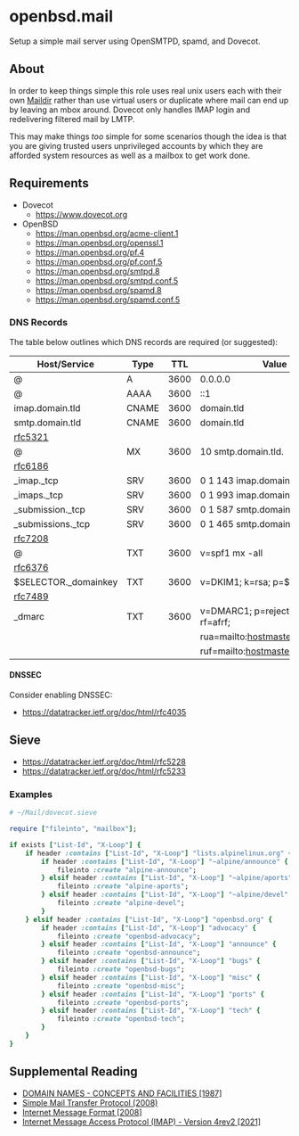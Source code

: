 # openbsd.mail

Setup a simple mail server using OpenSMTPD, spamd, and Dovecot.

## About

In order to keep things simple this role uses real unix users each with their
own [Maildir](https://en.wikipedia.org/wiki/Maildir) rather than use virtual
users or duplicate where mail can end up by leaving an mbox around. Dovecot
only handles IMAP login and redelivering filtered mail by LMTP.

This may make things _too_ simple for some scenarios though the idea is that
you are giving trusted users unprivileged accounts by which they are afforded
system resources as well as a mailbox to get work done.

## Requirements

- Dovecot
  - https://www.dovecot.org
- OpenBSD
  - https://man.openbsd.org/acme-client.1
  - https://man.openbsd.org/openssl.1
  - https://man.openbsd.org/pf.4
  - https://man.openbsd.org/pf.conf.5
  - https://man.openbsd.org/smtpd.8
  - https://man.openbsd.org/smtpd.conf.5
  - https://man.openbsd.org/spamd.8
  - https://man.openbsd.org/spamd.conf.5

### DNS Records

The table below outlines which DNS records are required (or suggested):

[rfc5321]: https://datatracker.ietf.org/doc/rfc5321
[rfc6186]: https://datatracker.ietf.org/doc/rfc6186
[rfc6376]: https://datatracker.ietf.org/doc/rfc6376
[rfc7208]: https://datatracker.ietf.org/doc/rfc7208
[rfc7489]: https://datatracker.ietf.org/doc/rfc7489

| Host/Service          | Type  | TTL  | Value                                 |
| --------------------- | ----- | ---- | ------------------------------------- |
| @                     | A     | 3600 | 0.0.0.0                               |
| @                     | AAAA  | 3600 | ::1                                   |
| imap.domain.tld       | CNAME | 3600 | domain.tld                            |
| smtp.domain.tld       | CNAME | 3600 | domain.tld                            |
| [rfc5321]             |
| @                     | MX    | 3600 | 10 smtp.domain.tld.                   |
| [rfc6186]             |
| \_imap.\_tcp          | SRV   | 3600 | 0 1 143 imap.domain.tld.              |
| \_imaps.\_tcp         | SRV   | 3600 | 0 1 993 imap.domain.tld.              |
| \_submission.\_tcp    | SRV   | 3600 | 0 1 587 smtp.domain.tld.              |
| \_submissions.\_tcp   | SRV   | 3600 | 0 1 465 smtp.domain.tld.              |
| [rfc7208]             |
| @                     | TXT   | 3600 | v=spf1 mx -all                        |
| [rfc6376]             |
| $SELECTOR.\_domainkey | TXT   | 3600 | v=DKIM1; k=rsa; p=$RSAKEY             |
| [rfc7489]             |
| \_dmarc               | TXT   | 3600 | v=DMARC1; p=reject; pct=100; rf=afrf; |
|                       |       |      | rua=mailto:hostmaster@domain.tld;     |
|                       |       |      | ruf=mailto:hostmaster@domain.tld      |

#### DNSSEC

Consider enabling DNSSEC:

- https://datatracker.ietf.org/doc/html/rfc4035

## Sieve

- https://datatracker.ietf.org/doc/html/rfc5228
- https://datatracker.ietf.org/doc/html/rfc5233

### Examples

```ruby
# ~/Mail/dovecot.sieve

require ["fileinto", "mailbox"];

if exists ["List-Id", "X-Loop"] {
    if header :contains ["List-Id", "X-Loop"] "lists.alpinelinux.org" {
        if header :contains ["List-Id", "X-Loop"] "~alpine/announce" {
            fileinto :create "alpine-announce";
        } elsif header :contains ["List-Id", "X-Loop"] "~alpine/aports" {
            fileinto :create "alpine-aports";
        } elsif header :contains ["List-Id", "X-Loop"] "~alpine/devel" {
            fileinto :create "alpine-devel";
        }
    } elsif header :contains ["List-Id", "X-Loop"] "openbsd.org" {
        if header :contains ["List-Id", "X-Loop"] "advocacy" {
            fileinto :create "openbsd-advocacy";
        } elsif header :contains ["List-Id", "X-Loop"] "announce" {
            fileinto :create "openbsd-announce";
        } elsif header :contains ["List-Id", "X-Loop"] "bugs" {
            fileinto :create "openbsd-bugs";
        } elsif header :contains ["List-Id", "X-Loop"] "misc" {
            fileinto :create "openbsd-misc";
        } elsif header :contains ["List-Id", "X-Loop"] "ports" {
            fileinto :create "openbsd-ports";
        } elsif header :contains ["List-Id", "X-Loop"] "tech" {
            fileinto :create "openbsd-tech";
        }
    }
}
```

## Supplemental Reading

- [DOMAIN NAMES - CONCEPTS AND FACILITIES [1987]](https://datatracker.ietf.org/doc/html/rfc1034)
- [Simple Mail Transfer Protocol (2008)](https://datatracker.ietf.org/doc/html/rfc5321)
- [Internet Message Format [2008]](https://datatracker.ietf.org/doc/html/rfc5322)
- [Internet Message Access Protocol (IMAP) - Version 4rev2 [2021]](https://datatracker.ietf.org/doc/html/rfc9051)
